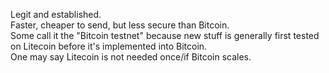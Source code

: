 Legit and established.<br>
Faster, cheaper to send, but less secure than Bitcoin.<br>
Some call it the "Bitcoin testnet" because new stuff is generally first tested on Litecoin before it's implemented into Bitcoin.<br>
One may say Litecoin is not needed once/if Bitcoin scales.<br>
